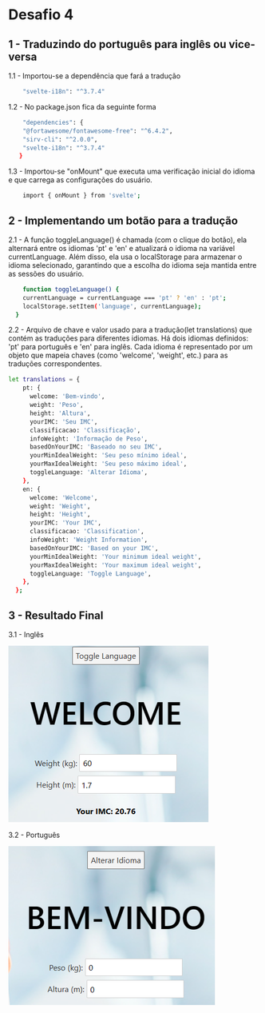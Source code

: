 # Desafio 4

## 1 - Traduzindo do português para inglês ou vice-versa

1.1 - Importou-se a dependência que fará a tradução

```bash
    "svelte-i18n": "^3.7.4"
```

1.2 - No package.json fica da seguinte forma

```bash
    "dependencies": {
    "@fortawesome/fontawesome-free": "^6.4.2",
    "sirv-cli": "^2.0.0",
    "svelte-i18n": "^3.7.4"
   }
```

1.3 - Importou-se "onMount" que executa uma verificação inicial do idioma e que carrega as configurações do usuário.

```bash
    import { onMount } from 'svelte';
```

## 2 - Implementando um botão para a tradução

2.1 - A função toggleLanguage() é chamada (com o clique do botão), ela alternará entre os idiomas 'pt' e 'en' e atualizará o idioma na variável currentLanguage. Além disso, ela usa o localStorage para armazenar o idioma selecionado, garantindo que a escolha do idioma seja mantida entre as sessões do usuário.

```bash
    function toggleLanguage() {
    currentLanguage = currentLanguage === 'pt' ? 'en' : 'pt';
    localStorage.setItem('language', currentLanguage);
  }
```

2.2 - Arquivo de chave e valor usado para a tradução(let translations) que contém as traduções para diferentes idiomas. Há dois idiomas definidos: 'pt' para português e 'en' para inglês. Cada idioma é representado por um objeto que mapeia chaves (como 'welcome', 'weight', etc.) para as traduções correspondentes.

```bash
let translations = {
    pt: {
      welcome: 'Bem-vindo',
      weight: 'Peso',
      height: 'Altura',
      yourIMC: 'Seu IMC',
      classificacao: 'Classificação',
      infoWeight: 'Informação de Peso',
      basedOnYourIMC: 'Baseado no seu IMC',
      yourMinIdealWeight: 'Seu peso mínimo ideal',
      yourMaxIdealWeight: 'Seu peso máximo ideal',
      toggleLanguage: 'Alterar Idioma',
    },
    en: {
      welcome: 'Welcome',
      weight: 'Weight',
      height: 'Height',
      yourIMC: 'Your IMC',
      classificacao: 'Classification',
      infoWeight: 'Weight Information',
      basedOnYourIMC: 'Based on your IMC',
      yourMinIdealWeight: 'Your minimum ideal weight',
      yourMaxIdealWeight: 'Your maximum ideal weight',
      toggleLanguage: 'Toggle Language',
    },
  };
```

## 3 - Resultado Final

3.1 - Inglês

![Alt text](image.png)

3.2 - Português

![Alt text](image-1.png)